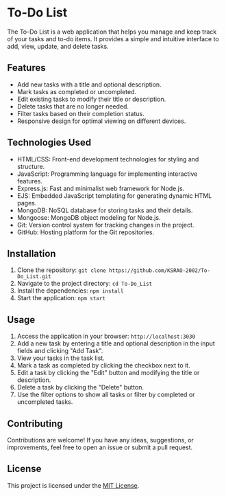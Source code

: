 # To-Do List

The To-Do List is a web application that helps you manage and keep track of your tasks and to-do items. It provides a simple and intuitive interface to add, view, update, and delete tasks.

## Features

- Add new tasks with a title and optional description.
- Mark tasks as completed or uncompleted.
- Edit existing tasks to modify their title or description.
- Delete tasks that are no longer needed.
- Filter tasks based on their completion status.
- Responsive design for optimal viewing on different devices.

## Technologies Used

- HTML/CSS: Front-end development technologies for styling and structure.
- JavaScript: Programming language for implementing interactive features.
- Express.js: Fast and minimalist web framework for Node.js.
- EJS: Embedded JavaScript templating for generating dynamic HTML pages.
- MongoDB: NoSQL database for storing tasks and their details.
- Mongoose: MongoDB object modeling for Node.js.
- Git: Version control system for tracking changes in the project.
- GitHub: Hosting platform for the Git repositories.

## Installation

1. Clone the repository: `git clone https://github.com/KSRAO-2002/To-Do_List.git`
2. Navigate to the project directory: `cd To-Do_List`
3. Install the dependencies: `npm install`
4. Start the application: `npm start`

## Usage

1. Access the application in your browser: `http://localhost:3030`
2. Add a new task by entering a title and optional description in the input fields and clicking "Add Task".
3. View your tasks in the task list.
4. Mark a task as completed by clicking the checkbox next to it.
5. Edit a task by clicking the "Edit" button and modifying the title or description.
6. Delete a task by clicking the "Delete" button.
7. Use the filter options to show all tasks or filter by completed or uncompleted tasks.

## Contributing

Contributions are welcome! If you have any ideas, suggestions, or improvements, feel free to open an issue or submit a pull request.

## License

This project is licensed under the [MIT License](https://opensource.org/licenses/MIT).

